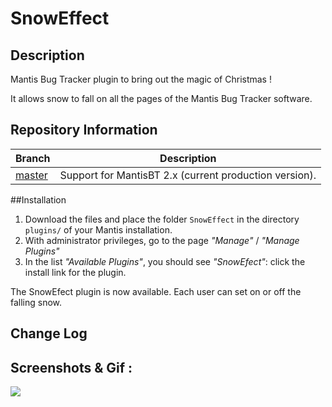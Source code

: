 SnowEffect
=============
## Description

Mantis Bug Tracker plugin to bring out the magic of Christmas !

It allows snow to fall on all the pages of the Mantis Bug Tracker software.

## Repository Information

| Branch                                                       | Description                                            |
| ------------------------------------------------------------ | ------------------------------------------------------ |
| [master](https://github.com/VirusTwo/SnowEffect)             | Support for MantisBT 2.x (current production version). |


##Installation

1. Download the files and place the folder `SnowEffect` in the directory `plugins/` of your Mantis installation. 
2. With administrator privileges, go to the page *"Manage"* / *"Manage Plugins"*
3. In the list *"Available Plugins"*, you should see *"SnowEfect"*: click the install link for the plugin.

The SnowEfect plugin is now available. Each user can set on or off the falling snow.

## Change Log

## Screenshots & Gif :

![](https://github.com/VirusTwo/SnowEffect/gif/SnowEffectMantis.gif)

